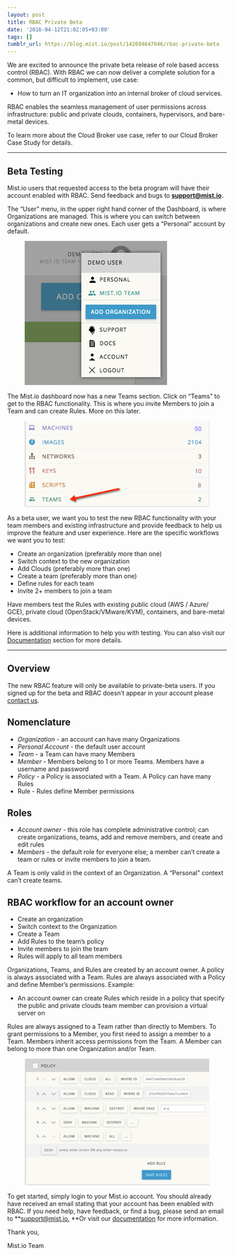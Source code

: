 ```yaml
---
layout: post
title: RBAC Private Beta
date: '2016-04-12T21:02:05+03:00'
tags: []
tumblr_url: https://blog.mist.io/post/142694647046/rbac-private-beta
---
```

We are excited to announce the private beta release of role based access control (RBAC). With RBAC we can now deliver a complete solution for a common, but difficult to implement, use case:

- How to turn an IT organization into an internal broker of cloud services.&nbsp;

RBAC enables the seamless management of user permissions across infrastructure: public and private clouds, containers, hypervisors, and bare-metal devices.

To learn more about the Cloud Broker use case, refer to our Cloud Broker Case Study for details.

* * *

## **Beta Testing&nbsp;**

Mist.io users that requested access to the beta program will have their account enabled with RBAC. Send feedback and bugs to **[support@mist.io](http://docs.mist.io/contact).**

The “User” menu, in the upper right hand corner of the Dashboard, is where Organizations are managed. This is where you can switch between organizations and create new ones. Each user gets a “Personal” account by default.

<figure data-orig-width="327" data-orig-height="330" class="tmblr-full"><img src="assets/tumblr-images/tumblr_inline_o5j3dyh8lr1rgqrs8_540.png" alt="image" data-orig-width="327" data-orig-height="330"></figure>

The Mist.io dashboard now has a new Teams section. Click on “Teams” to get to the RBAC functionality. This is where you invite Members to join a Team and can create Rules. More on this later.

<figure data-orig-width="589" data-orig-height="274" class="tmblr-full"><img src="assets/tumblr-images/tumblr_inline_o5j3xhxbBa1rgqrs8_540.png" alt="image" data-orig-width="589" data-orig-height="274"></figure>

As a beta user, we want you to test the new RBAC functionality with your team members and existing infrastructure and provide feedback to help us improve the feature and user experience. Here are the specific workflows we want you to test:

- Create an organization (preferably more than one)  
- Switch context to the new organization  
- Add Clouds (preferably more than one)  
- Create a team (preferably more than one)  
- Define rules for each team  
- Invite 2+ members to join a team

Have members test the Rules with existing public cloud (AWS / Azure/ GCE), private cloud (OpenStack/VMware/KVM), containers, and bare-metal devices.

Here is additional information to help you with testing. You can also visit our [Documentation](http://docs.mist.io/article/102-role-based-access-control) section for more details.

* * *

## **Overview**

The new RBAC feature will only be available to private-beta users. If you signed up for the beta and RBAC doesn’t appear in your account please [contact us](http://docs.mist.io/contact).

## **Nomenclature**

- _Organization_ - an account can have many Organizations
- _Personal Account_ - the default user account
- _Team_ - a Team can have many Members
- _Member_ - Members belong to 1 or more Teams. Members have a username and password
- _Policy_ - a Policy is associated with a Team. A Policy can have many Rules
- Rule - Rules define Member permissions  

## **Roles**

- _Account owner_ - this role has complete administrative control; can create organizations, teams, add and remove members, and create and edit rules  
- _Members_ - the default role for everyone else; a member can’t create a team or rules or invite members to join a team.&nbsp;

A Team is only valid in the context of an Organization. A “Personal” context can’t create teams.

## **RBAC workflow for an account owner**

- Create an organization
- Switch context to the Organization
- Create a Team&nbsp;
- Add Rules to the team’s policy&nbsp;
- Invite members to join the team
- Rules will apply to all team members

Organizations, Teams, and Rules are created by an account owner. A policy is always associated with a Team. Rules are always associated with a Policy and define Member’s permissions. Example:

- An account owner can create Rules which reside in a policy that specify the public and private clouds team member can provision a virtual server on

Rules are always assigned to a Team rather than directly to Members. To grant permissions to a Member, you first need to assign a member to a Team. Members inherit access permissions from the Team. A Member can belong to more than one Organization and/or Team.

<figure data-orig-width="806" data-orig-height="551" class="tmblr-full"><img src="assets/tumblr-images/tumblr_inline_o5j6upY4uZ1rgqrs8_540.png" alt="image" data-orig-width="806" data-orig-height="551"></figure>

To get started, simply login to your Mist.io account. You should already have received an email stating that your account has been enabled with RBAC. If you need help, have feedback, or find a bug, please send an email to **[support@mist.io.](http://docs.mist.io/contact)&nbsp;**Or visit our [documentation](http://docs.mist.io/article/102-role-based-access-control)&nbsp;for more information.

Thank you,

Mist.io Team

